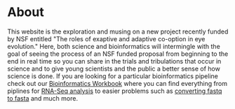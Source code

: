 # About

This website is the exploration and musing on a new project recently funded by NSF entitled "The roles of exaptive and adaptive co-option in eye evolution."  Here, both science and bioinformatics will intermingle with the goal of seeing the process of an NSF funded proposal from beginning to the end in real time so you can share in the trials and tribulations that occur in science and to give young scientists and the public a better sense of how science is  done.  If you are looking for a particular bioinformatics pipeline check out our [Bioinformatics Workbook](https://isugenomics.github.io/bioinformatics-workbook/) where you can find everything from piplines for [RNA-Seq analysis](https://isugenomics.github.io/bioinformatics-workbook/dataAnalysis/RNA-Seq/RNA-SeqIntro/RNAseq-using-a-genome.html) to easier problems such as [converting fastq to fasta](https://isugenomics.github.io/bioinformatics-workbook/dataWrangling/fastaq-manipulations/converting-fastq-format-to-fasta.html) and much more.  
